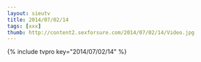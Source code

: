 ```yaml
--- 
layout: sieutv
title: 2014/07/02/14
tags: [xxx]
thumb: http://content2.sexforsure.com/2014/07/02/14/Video.jpg
---
```

{% include tvpro key="2014/07/02/14" %} 
